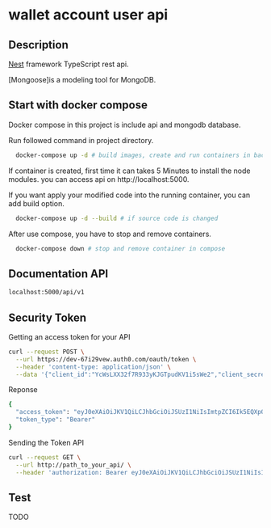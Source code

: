 #  wallet account user api

## Description

[Nest](https://github.com/nestjs/nest) framework TypeScript rest api.

[Mongoose]is a modeling tool for MongoDB.

## Start with docker compose

Docker compose in this project is include api and mongodb database.

Run followed command in project directory.

```bash
  docker-compose up -d # build images, create and run containers in background
```

If container is created, first time it can takes 5 Minutes to install the node modules. 
you can access api on http://localhost:5000.

If you want apply your modified code into the running container, you can add build option.

```bash
  docker-compose up -d --build # if source code is changed
```

After use compose, you have to stop and remove containers.

```bash
  docker-compose down # stop and remove container in compose
```


## Documentation API

```bash
localhost:5000/api/v1
```

## Security Token
Getting an access token for your API

```bash
curl --request POST \
  --url https://dev-67i29vew.auth0.com/oauth/token \
  --header 'content-type: application/json' \
  --data '{"client_id":"YcWsLXX32f7R933yKJGTpudKV1i5sWe2","client_secret":"an71njKOFsX6TrPYA3FpE25IEXPjbVNWz-b5WQLzpfBWr9nl9nbLdB-KUQZpWxXd","audience":"https:///wallet-account-user-service.com","grant_type":"client_credentials"}'

```
Reponse
```bash
{
  "access_token": "eyJ0eXAiOiJKV1QiLCJhbGciOiJSUzI1NiIsImtpZCI6Ik5EQXpOVE5HUVVZNFJrTkJOVFZHT0RJM1FqVXdRVEU0TkVRM1JqZENOVFpDTkVFM04wSTVRZyJ9.eyJpc3MiOiJodHRwczovL2Rldi02N2kyOXZldy5hdXRoMC5jb20vIiwic3ViIjoiWWNXc0xYWDMyZjdSOTMzeUtKR1RwdWRLVjFpNXNXZTJAY2xpZW50cyIsImF1ZCI6Imh0dHBzOi8vL3dhbGxldC1hY2NvdW50LXVzZXItc2VydmljZS5jb20iLCJpYXQiOjE1NzM3NzI5NDQsImV4cCI6MTU3Mzg1OTM0NCwiYXpwIjoiWWNXc0xYWDMyZjdSOTMzeUtKR1RwdWRLVjFpNXNXZTIiLCJndHkiOiJjbGllbnQtY3JlZGVudGlhbHMifQ.ZJIf4dZGUettaZbszdSFUwtxjkUkf93ofARoIx70V7L9lvrRQG0UCABS9HJ-3n0005CFoQBxscVX0khU2oyO1O82Xa6uEeCgLCQZh6bsbipgkIg8BhCujRL1nsgcz9vSoU7tx7Ea30FA57bwQR5SWDvwpr8KezNANW-cApWYNc52Gfb3kWf26-JO46EwMSZgVnGH4HbqCRGwkrmrda9VdRDegfmagM1VZNjh-r4BeHhUgjHG8RGuEhm4W5ppim-_-yk86q6T8ybErT9txNYA5dpa4KrXCuvAPAu1T0iJvCfuAdhQbRjwc1jiogazkjTWpV66-0CWZldVYPB46tFMJA",
  "token_type": "Bearer"
}
```
Sending the Token API

```bash
curl --request GET \
  --url http://path_to_your_api/ \
  --header 'authorization: Bearer eyJ0eXAiOiJKV1QiLCJhbGciOiJSUzI1NiIsImtpZCI6Ik5EQXpOVE5HUVVZNFJrTkJOVFZHT0RJM1FqVXdRVEU0TkVRM1JqZENOVFpDTkVFM04wSTVRZyJ9.eyJpc3MiOiJodHRwczovL2Rldi02N2kyOXZldy5hdXRoMC5jb20vIiwic3ViIjoiWWNXc0xYWDMyZjdSOTMzeUtKR1RwdWRLVjFpNXNXZTJAY2xpZW50cyIsImF1ZCI6Imh0dHBzOi8vL3dhbGxldC1hY2NvdW50LXVzZXItc2VydmljZS5jb20iLCJpYXQiOjE1NzM3NzI5NDQsImV4cCI6MTU3Mzg1OTM0NCwiYXpwIjoiWWNXc0xYWDMyZjdSOTMzeUtKR1RwdWRLVjFpNXNXZTIiLCJndHkiOiJjbGllbnQtY3JlZGVudGlhbHMifQ.ZJIf4dZGUettaZbszdSFUwtxjkUkf93ofARoIx70V7L9lvrRQG0UCABS9HJ-3n0005CFoQBxscVX0khU2oyO1O82Xa6uEeCgLCQZh6bsbipgkIg8BhCujRL1nsgcz9vSoU7tx7Ea30FA57bwQR5SWDvwpr8KezNANW-cApWYNc52Gfb3kWf26-JO46EwMSZgVnGH4HbqCRGwkrmrda9VdRDegfmagM1VZNjh-r4BeHhUgjHG8RGuEhm4W5ppim-_-yk86q6T8ybErT9txNYA5dpa4KrXCuvAPAu1T0iJvCfuAdhQbRjwc1jiogazkjTWpV66-0CWZldVYPB46tFMJA'
  ```

## Test

TODO